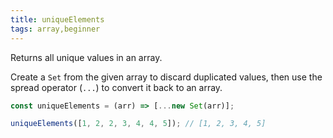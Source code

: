 ```yaml
---
title: uniqueElements
tags: array,beginner
---
```


Returns all unique values in an array.

Create a `Set` from the given array to discard duplicated values, then use the spread operator (`...`) to convert it back to an array.

```js
const uniqueElements = (arr) => [...new Set(arr)];
```

```js
uniqueElements([1, 2, 2, 3, 4, 4, 5]); // [1, 2, 3, 4, 5]
```
